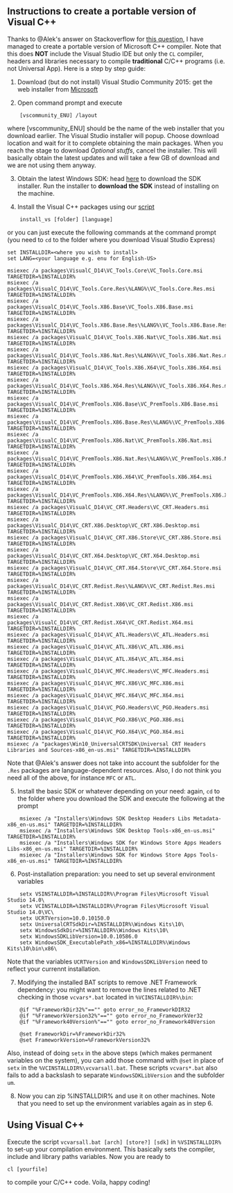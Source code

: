Instructions to create a portable version of Visual C++
-------------------------------------------------------

Thanks to @Alek's answer on Stackoverflow for [this question](http://stackoverflow.com/questions/22290501/can-i-download-the-visual-c-command-line-compiler-without-visual-studio/), I have managed to create a portable version of Microsoft C++ compiler. Note that this does **NOT** include the Visual Studio IDE but only the `CL` compiler, headers and libraries necessary to compile **traditional** C/C++ programs (i.e. not Universal App). Here is a step by step guide:

1. Download (but do not install) Visual Studio Community 2015: get the web installer from [Microsoft](https://www.visualstudio.com/downloads/download-visual-studio-vs)

2. Open command prompt and execute

```
    [vscommunity_ENU] /layout
```

where [vscommunity_ENU] should be the name of the web installer that you download earlier. The Visual Studio installer will popup. Choose download location and wait for it to complete obtaining the main packages. When you reach the stage to download _Optional stuffs_, cancel the installer. This will basically obtain the latest updates and will take a few GB of download and we are not using them anyway.

3. Obtain the latest Windows SDK: head [here](https://dev.windows.com/en-US/downloads/windows-10-sdk) to download the SDK installer. Run the installer to **download the SDK** instead of installing on the machine.

4. Install the Visual C++ packages using our [script](install_vs.bat)

```
    install_vs [folder] [language]
```

or you can just execute the following commands at the command prompt (you need to `cd` to the folder where you download Visual Studio Express)

    set INSTALLDIR=<where you wish to install>
    set LANG=<your language e.g. enu for English-US>

    msiexec /a packages\VisualC_D14\VC_Tools.Core\VC_Tools.Core.msi TARGETDIR=%INSTALLDIR%
    msiexec /a packages\VisualC_D14\VC_Tools.Core.Res\%LANG%\VC_Tools.Core.Res.msi TARGETDIR=%INSTALLDIR%
    msiexec /a packages\VisualC_D14\VC_Tools.X86.Base\VC_Tools.X86.Base.msi TARGETDIR=%INSTALLDIR%
    msiexec /a packages\VisualC_D14\VC_Tools.X86.Base.Res\%LANG%\VC_Tools.X86.Base.Res.msi TARGETDIR=%INSTALLDIR%
    msiexec /a packages\VisualC_D14\VC_Tools.X86.Nat\VC_Tools.X86.Nat.msi TARGETDIR=%INSTALLDIR%
    msiexec /a packages\VisualC_D14\VC_Tools.X86.Nat.Res\%LANG%\VC_Tools.X86.Nat.Res.msi TARGETDIR=%INSTALLDIR%
    msiexec /a packages\VisualC_D14\VC_Tools.X86.X64\VC_Tools.X86.X64.msi TARGETDIR=%INSTALLDIR%
    msiexec /a packages\VisualC_D14\VC_Tools.X86.X64.Res\%LANG%\VC_Tools.X86.X64.Res.msi TARGETDIR=%INSTALLDIR%
    msiexec /a packages\VisualC_D14\VC_PremTools.X86.Base\VC_PremTools.X86.Base.msi TARGETDIR=%INSTALLDIR%
    msiexec /a packages\VisualC_D14\VC_PremTools.X86.Base.Res\%LANG%\VC_PremTools.X86.Base.Res.msi TARGETDIR=%INSTALLDIR%
    msiexec /a packages\VisualC_D14\VC_PremTools.X86.Nat\VC_PremTools.X86.Nat.msi TARGETDIR=%INSTALLDIR%
    msiexec /a packages\VisualC_D14\VC_PremTools.X86.Nat.Res\%LANG%\VC_PremTools.X86.Nat.Res.msi TARGETDIR=%INSTALLDIR%
    msiexec /a packages\VisualC_D14\VC_PremTools.X86.X64\VC_PremTools.X86.X64.msi TARGETDIR=%INSTALLDIR%
    msiexec /a packages\VisualC_D14\VC_PremTools.X86.X64.Res\%LANG%\VC_PremTools.X86.X64.Res.msi TARGETDIR=%INSTALLDIR%
    msiexec /a packages\VisualC_D14\VC_CRT.Headers\VC_CRT.Headers.msi TARGETDIR=%INSTALLDIR%
    msiexec /a packages\VisualC_D14\VC_CRT.X86.Desktop\VC_CRT.X86.Desktop.msi TARGETDIR=%INSTALLDIR%
    msiexec /a packages\VisualC_D14\VC_CRT.X86.Store\VC_CRT.X86.Store.msi TARGETDIR=%INSTALLDIR%
    msiexec /a packages\VisualC_D14\VC_CRT.X64.Desktop\VC_CRT.X64.Desktop.msi TARGETDIR=%INSTALLDIR%
    msiexec /a packages\VisualC_D14\VC_CRT.X64.Store\VC_CRT.X64.Store.msi TARGETDIR=%INSTALLDIR%
    msiexec /a packages\VisualC_D14\VC_CRT.Redist.Res\%LANG%\VC_CRT.Redist.Res.msi TARGETDIR=%INSTALLDIR%
    msiexec /a packages\VisualC_D14\VC_CRT.Redist.X86\VC_CRT.Redist.X86.msi TARGETDIR=%INSTALLDIR%
    msiexec /a packages\VisualC_D14\VC_CRT.Redist.X64\VC_CRT.Redist.X64.msi TARGETDIR=%INSTALLDIR%
    msiexec /a packages\VisualC_D14\VC_ATL.Headers\VC_ATL.Headers.msi TARGETDIR=%INSTALLDIR%
    msiexec /a packages\VisualC_D14\VC_ATL.X86\VC_ATL.X86.msi TARGETDIR=%INSTALLDIR%
    msiexec /a packages\VisualC_D14\VC_ATL.X64\VC_ATL.X64.msi TARGETDIR=%INSTALLDIR%
    msiexec /a packages\VisualC_D14\VC_MFC.Headers\VC_MFC.Headers.msi TARGETDIR=%INSTALLDIR%
    msiexec /a packages\VisualC_D14\VC_MFC.X86\VC_MFC.X86.msi TARGETDIR=%INSTALLDIR%
    msiexec /a packages\VisualC_D14\VC_MFC.X64\VC_MFC.X64.msi TARGETDIR=%INSTALLDIR%
    msiexec /a packages\VisualC_D14\VC_PGO.Headers\VC_PGO.Headers.msi TARGETDIR=%INSTALLDIR%
    msiexec /a packages\VisualC_D14\VC_PGO.X86\VC_PGO.X86.msi TARGETDIR=%INSTALLDIR%
    msiexec /a packages\VisualC_D14\VC_PGO.X64\VC_PGO.X64.msi TARGETDIR=%INSTALLDIR%
    msiexec /a "packages\Win10_UniversalCRTSDK\Universal CRT Headers Libraries and Sources-x86_en-us.msi" TARGETDIR=%INSTALLDIR%

Note that @Alek's answer does not take into account the subfolder for the `.Res` packages are language-dependent resources. Also, I do not think you need all of the above, for instance `MFC` or `ATL`.

5. Install the basic SDK or whatever depending on your need: again, `cd` to the folder where you download the SDK and execute the following at the prompt

```
    msiexec /a "Installers\Windows SDK Desktop Headers Libs Metadata-x86_en-us.msi" TARGETDIR=%INSTALLDIR%
    msiexec /a "Installers\Windows SDK Desktop Tools-x86_en-us.msi" TARGETDIR=%INSTALLDIR%
    msiexec /a "Installers\Windows SDK for Windows Store Apps Headers Libs-x86_en-us.msi" TARGETDIR=%INSTALLDIR%
    msiexec /a "Installers\Windows SDK for Windows Store Apps Tools-x86_en-us.msi" TARGETDIR=%INSTALLDIR%
```

6. Post-installation preparation: you need to set up several environment variables

```
    setx VSINSTALLDIR=%INSTALLDIR%\Program Files\Microsoft Visual Studio 14.0\
    setx VCINSTALLDIR=%INSTALLDIR%\Program Files\Microsoft Visual Studio 14.0\VC\
    setx UCRTVersion=10.0.10150.0
    setx UniversalCRTSdkDir=%INSTALLDIR%\Windows Kits\10\
    setx WindowsSdkDir=%INSTALLDIR%\Windows Kits\10\
    setx WindowsSDKLibVersion=10.0.10586.0
    setx WindowsSDK_ExecutablePath_x86=%INSTALLDIR%\Windows Kits\10\bin\x86\
```

Note that the variables `UCRTVersion` and `WindowsSDKLibVersion` need to reflect your currennt installation.

7. Modifying the installed BAT scripts to remove .NET Framework dependency: you might want to remove the lines related to .NET checking in those `vcvars*.bat` located in `%VCINSTALLDIR%\bin`:

```
    @if "%FrameworkDir32%"=="" goto error_no_FrameworkDIR32
    @if "%FrameworkVersion32%"=="" goto error_no_FrameworkVer32
    @if "%Framework40Version%"=="" goto error_no_Framework40Version

    @set FrameworkDir=%FrameworkDir32%
    @set FrameworkVersion=%FrameworkVersion32%
```

Also, instead of doing `setx` in the above steps (which makes permanent variables on the system), you can add those command with `@set` in place of `setx` in the `%VCINSTALLDIR%\vcvarsall.bat`. These scripts `vcvars*.bat` also fails to add a backslash to separate `WindowsSDKLibVersion` and the subfolder `um`.

8. Now you can zip %INSTALLDIR% and use it on other machines. Note that you need to set up the environment variables again as in step 6.

Using Visual C++
----------------

Execute the script `vcvarsall.bat [arch] [store?] [sdk]` in `%VSINSTALLDIR%` to set-up your compilation environment. This basically sets the compiler, include and library paths variables. Now you are ready to

    cl [yourfile]

to compile your C/C++ code. Voila, happy coding!